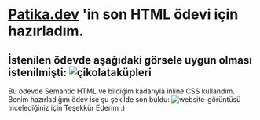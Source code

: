 # [Patika.dev](https://www.patika.dev) 'in son HTML ödevi için hazırladım.
İstenilen ödevde aşağıdaki görsele uygun olması istenilmişti:
![çikolataküpleri](https://user-images.githubusercontent.com/76450122/151608260-4ee7e7ef-7b33-44d5-b7fa-5fd088c5d032.png)
---
Bu ödevde Semantic HTML ve bildiğim kadarıyla inline CSS kullandım.
Benim hazırladığım ödev ise şu şekilde son buldu:
![website-görüntüsü](https://user-images.githubusercontent.com/76450122/151608626-b9d0ca1d-419d-4100-b43b-c2758634bfca.png)
İncelediğiniz için Teşekkür Ederim :)
